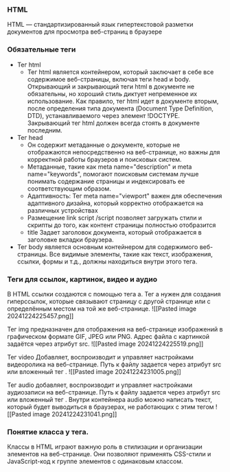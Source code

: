 
### HTML
HTML — стандартизированный язык гипертекстовой разметки документов для просмотра веб-страниц в браузере

### Обязательные теги
- Тег html
	- Тег html является контейнером, который заключает в себе все содержимое веб-страницы, включая теги head и body. Открывающий и закрывающий теги html в документе не обязательны, но хороший стиль диктует непременное их использование. Как правило, тег html идет в документе вторым, после определения типа документа (Document Type Definition, DTD), устанавливаемого через элемент !DOCTYPE. Закрывающий тег html должен всегда стоять в документе последним.
- Тег head
	- Он содержит метаданные о документе, которые не отображаются непосредственно на веб-странице, но важны для корректной работы браузеров и поисковых систем.
	- Метаданные, такие как meta name="description" и meta name="keywords", помогают поисковым системам лучше понимать содержание страницы и индексировать ее соответствующим образом.
	- Адаптивность: Тег meta name="viewport" важен для обеспечения адаптивного дизайна, который корректно отображается на различных устройствах
	- Размещение link script /script позволяет загружать стили и скрипты до того, как контент страницы полностью отобразится
	- title Задает заголовок документа, который отображается в заголовке вкладки браузера.
- Тег body является основным контейнером для содержимого веб-страницы. Все видимые элементы, такие как текст, изображения, ссылки, формы и т.д., должны находиться внутри этого тега.

### Теги для ссылок, картинок, видео и аудио
В HTML ссылки создаются с помощью тега a. Тег a нужен для создания гиперссылок, которые связывают страницу с другой странице или с определённым местом на той же веб-странице.
![[Pasted image 20241224225457.png]]

Тег img предназначен для отображения на веб-странице изображений в графическом формате GIF, JPEG или PNG. Адрес файла с картинкой задаётся через атрибут src.
![[Pasted image 20241224225519.png]]

Тег video Добавляет, воспроизводит и управляет настройками видеоролика на веб-странице. Путь к файлу задается через атрибут src или вложенный тег <source>.
![[Pasted image 20241224231005.png]]

Тег audio добавляет, воспроизводит и управляет настройками аудиозаписи на веб-странице. Путь к файлу задается через атрибут src или вложенный тег <source>. Внутри контейнера audio можно написать текст, который будет выводиться в браузерах, не работающих с этим тегом
![[Pasted image 20241224231041.png]]

### Понятие класса у тега.
Классы в HTML играют важную роль в стилизации и организации элементов на веб-странице. Они позволяют применять CSS-стили и JavaScript-код к группе элементов с одинаковым классом.
